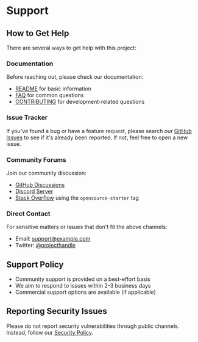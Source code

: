# Support

## How to Get Help

There are several ways to get help with this project:

### Documentation

Before reaching out, please check our documentation:

- [README](./README.md) for basic information
- [FAQ](./FAQ.md) for common questions
- [CONTRIBUTING](./CONTRIBUTING.md) for development-related questions

### Issue Tracker

If you've found a bug or have a feature request, please search our [GitHub Issues](https://github.com/yourusername/opensource-starter/issues) to see if it's already been reported. If not, feel free to open a new issue.

### Community Forums

Join our community discussion:

- [GitHub Discussions](https://github.com/yourusername/opensource-starter/discussions)
- [Discord Server](https://discord.gg/example)
- [Stack Overflow](https://stackoverflow.com/questions/tagged/opensource-starter) using the `opensource-starter` tag

### Direct Contact

For sensitive matters or issues that don't fit the above channels:

- Email: support@example.com
- Twitter: [@projecthandle](https://twitter.com/projecthandle)

## Support Policy

- Community support is provided on a best-effort basis
- We aim to respond to issues within 2-3 business days
- Commercial support options are available (if applicable)

## Reporting Security Issues

Please do not report security vulnerabilities through public channels. Instead, follow our [Security Policy](./SECURITY.md).
